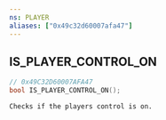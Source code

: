 ```yaml
---
ns: PLAYER
aliases: ["0x49c32d60007afa47"]
---
```

## IS_PLAYER_CONTROL_ON

```c
// 0x49C32D60007AFA47
bool IS_PLAYER_CONTROL_ON();
```

```
Checks if the players control is on.
```
